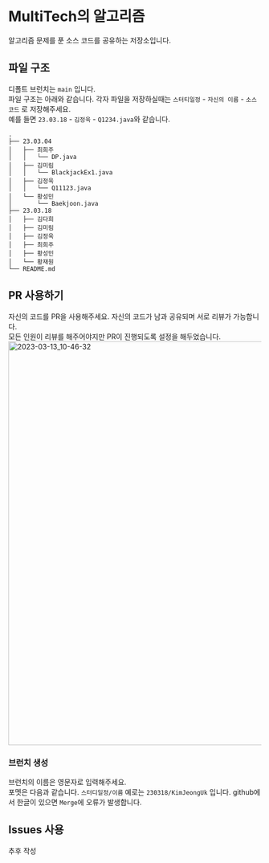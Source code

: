 # MultiTech의 알고리즘

알고리즘 문제를 푼 소스 코드를 공유하는 저장소입니다.

## 파일 구조

디폴트 브런치는 `main` 입니다. </br>
파일 구조는 아래와 같습니다. 각자 파일을 저장하실때는 `스터티일정` - `자신의 이름` - `소스 코드` 로 저장해주세요.</br>
예를 들면 `23.03.18` - `김정욱` - `Q1234.java`와 같습니다.

```text
.
├── 23.03.04
│   ├── 최희주
│   │   └── DP.java
│   ├── 김미림
│   │   └── BlackjackEx1.java
│   ├── 김정욱
│   │   └── Q11123.java
│   └── 황성민
│       └── Baekjoon.java
├── 23.03.18
│   ├── 김다희
│   ├── 김미림
│   ├── 김정욱
│   ├── 최희주
│   ├── 황성민
│   └── 황재원
└── README.md
```

## PR 사용하기

자신의 코드를 PR을 사용해주세요. 자신의 코드가 남과 공유되며 서로 리뷰가 가능합니다.</br>
모든 인원이 리뷰를 해주어야지만 PR이 진행되도록 설정을 해두었습니다.</br>
<img width="804" alt="2023-03-13_10-46-32" src="https://user-images.githubusercontent.com/74192619/224589881-f4118c16-1945-47e1-bbd3-237185a8dda2.png">

### 브런치 생성

브런치의 이름은 영문자로 입력해주세요.</br>
포멧은 다음과 같습니다. `스터디일정/이름` 예로는 `230318/KimJeongUk` 입니다. github에서 한글이 있으면 `Merge`에 오류가 발생합니다.

## Issues 사용

추후 작성
